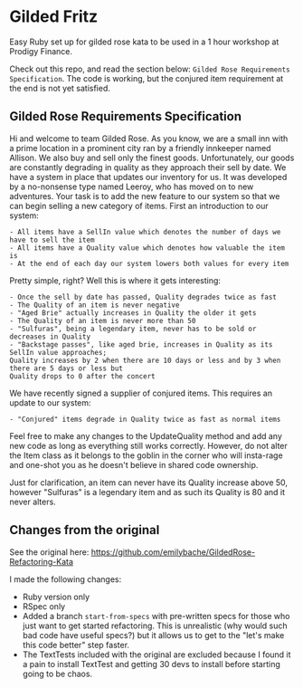 # Gilded Fritz
Easy Ruby set up for gilded rose kata to be used in a 1 hour workshop at Prodigy Finance. 

Check out this repo, and read the section below: `Gilded Rose Requirements Specification`. The code is working, but the conjured item requirement at the end is not yet satisfied.

## Gilded Rose Requirements Specification

Hi and welcome to team Gilded Rose. As you know, we are a small inn with a prime location in a
prominent city ran by a friendly innkeeper named Allison. We also buy and sell only the finest goods.
Unfortunately, our goods are constantly degrading in quality as they approach their sell by date. We
have a system in place that updates our inventory for us. It was developed by a no-nonsense type named
Leeroy, who has moved on to new adventures. Your task is to add the new feature to our system so that
we can begin selling a new category of items. First an introduction to our system:

	- All items have a SellIn value which denotes the number of days we have to sell the item
	- All items have a Quality value which denotes how valuable the item is
	- At the end of each day our system lowers both values for every item

Pretty simple, right? Well this is where it gets interesting:

	- Once the sell by date has passed, Quality degrades twice as fast
	- The Quality of an item is never negative
	- "Aged Brie" actually increases in Quality the older it gets
	- The Quality of an item is never more than 50
	- "Sulfuras", being a legendary item, never has to be sold or decreases in Quality
	- "Backstage passes", like aged brie, increases in Quality as its SellIn value approaches;
	Quality increases by 2 when there are 10 days or less and by 3 when there are 5 days or less but
	Quality drops to 0 after the concert

We have recently signed a supplier of conjured items. This requires an update to our system:

	- "Conjured" items degrade in Quality twice as fast as normal items

Feel free to make any changes to the UpdateQuality method and add any new code as long as everything
still works correctly. However, do not alter the Item class as it belongs to the
goblin in the corner who will insta-rage and one-shot you as he doesn't believe in shared code
ownership.

Just for clarification, an item can never have its Quality increase above 50, however "Sulfuras" is a
legendary item and as such its Quality is 80 and it never alters.

## Changes from the original
See the original here: https://github.com/emilybache/GildedRose-Refactoring-Kata

I made the following changes:
- Ruby version only
- RSpec only
- Added a branch `start-from-specs` with pre-written specs for those who just want to get started refactoring. This is unrealistic (why would such bad code have useful specs?) but it allows us to get to the "let's make this code better" step faster. 
- The TextTests included with the original are excluded because I found it a pain to install TextTest and getting 30 devs to install before starting going to be chaos.
